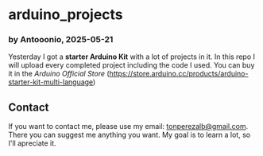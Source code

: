 # arduino_projects

### by Antooonio, 2025-05-21

Yesterday I got a **starter Arduino Kit** with a lot of projects in it. In this repo I will upload every completed project including the code I used.
You can buy it in the _Arduino Official Store_ (https://store.arduino.cc/products/arduino-starter-kit-multi-language)


## Contact
If you want to contact me, please use my email: tonperezalb@gmail.com. There you can suggest me anything you want.
My goal is to learn a lot, so I'll apreciate it.
